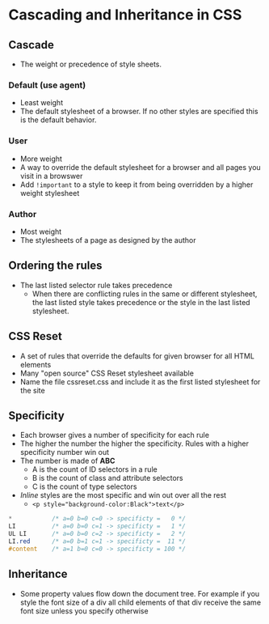 # Cascading and Inheritance in CSS

## Cascade

- The weight or precedence of style sheets.

### Default (use agent)

- Least weight
- The default stylesheet of a browser.  If no other styles are specified this is the default behavior.

### User

- More weight
- A way to override the default stylesheet for a browser and all pages you visit in a browswer
- Add `!important` to a style to keep it from being overridden by a higher weight stylesheet

### Author

- Most weight
- The stylesheets of a page as designed by the author

## Ordering the rules

- The last listed selector rule takes precedence
    - When there are conflicting rules in the same or different stylesheet, the last listed style takes precedence or the style in the last listed stylesheet.

## CSS Reset

- A set of rules that override the defaults for given browser for all HTML elements
- Many "open source" CSS Reset stylesheet available
- Name the file cssreset.css and include it as the first listed stylesheet for the site

## Specificity

- Each browser gives a number of specificity for each rule
- The higher the number the higher the specificity.  Rules with a higher specificity number win out
- The number is made of **ABC**
    - A is the count of ID selectors in a rule
    - B is the count of class and attribute selectors
    - C is the count of type selectors
- *Inline* styles are the most specific and win out over all the rest
    - `<p style="background-color:Black">text</p>`

```css
*           /* a=0 b=0 c=0 -> specificty =   0 */
LI          /* a=0 b=0 c=1 -> specificty =   1 */
UL LI       /* a=0 b=0 c=2 -> specificty =   2 */
LI.red      /* a=0 b=1 c=1 -> specificty =  11 */
#content    /* a=1 b=0 c=0 -> specificty = 100 */
```

## Inheritance

- Some property values flow down the document tree.  For example if you style the font size of a div all child elements of that div receive the same font size unless you specify otherwise